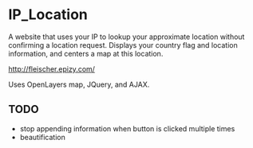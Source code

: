 # IP_Location
A website that uses your IP to lookup your approximate location without confirming a location request.
Displays your country flag and location information, and centers a map at this location.

http://fleischer.epizy.com/

Uses OpenLayers map, JQuery, and AJAX.

## TODO
- stop appending information when button is clicked multiple times
- beautification

